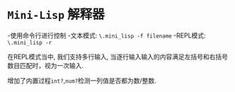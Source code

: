 # `Mini-Lisp` 解释器

-使用命令行进行控制
-文本模式: `\.mini_lisp -f filename`
-REPL模式: `\.mini_lisp -r`

在REPL模式当中, 我们支持多行输入, 当逐行输入输入的内容满足左括号和右括号数目匹配时，视为一次输入.

增加了内置过程`int?`,`num?`检测一列值是否都为数/整数.





